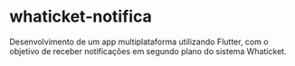 # whaticket-notifica
Desenvolvimento de um app multiplataforma utilizando Flutter, com o objetivo de receber notificações em segundo plano do sistema Whaticket.
